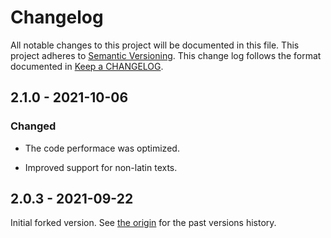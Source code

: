 # Changelog

All notable changes to this project will be documented in this file.
This project adheres to [Semantic Versioning].
This change log follows the format documented in [Keep a CHANGELOG].

[semantic versioning]: http://semver.org/
[keep a changelog]: http://keepachangelog.com/

## 2.1.0 - 2021-10-06

### Changed

- The code performace was optimized.

- Improved support for non-latin texts.

## 2.0.3 - 2021-09-22

Initial forked version. See [the origin](https://github.com/Tessmore/sbd) for the past versions history.
